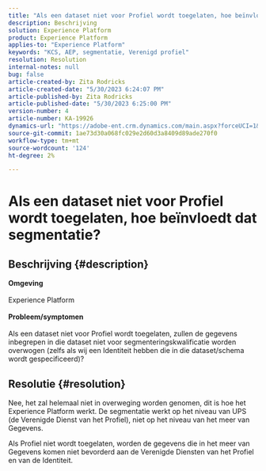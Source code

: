 ```yaml
---
title: "Als een dataset niet voor Profiel wordt toegelaten, hoe beïnvloedt dat segmentatie?"
description: Beschrijving
solution: Experience Platform
product: Experience Platform
applies-to: "Experience Platform"
keywords: "KCS, AEP, segmentatie, Verenigd profiel"
resolution: Resolution
internal-notes: null
bug: false
article-created-by: Zita Rodricks
article-created-date: "5/30/2023 6:24:07 PM"
article-published-by: Zita Rodricks
article-published-date: "5/30/2023 6:25:00 PM"
version-number: 4
article-number: KA-19926
dynamics-url: "https://adobe-ent.crm.dynamics.com/main.aspx?forceUCI=1&pagetype=entityrecord&etn=knowledgearticle&id=ae024c24-17ff-ed11-8f6e-6045bd006b25"
source-git-commit: 1ae73d30a068fc029e2d60d3a8409d89ade270f0
workflow-type: tm+mt
source-wordcount: '124'
ht-degree: 2%

---
```


# Als een dataset niet voor Profiel wordt toegelaten, hoe beïnvloedt dat segmentatie?

## Beschrijving {#description}

<b>Omgeving</b><br><br>Experience Platform<br><br><b>Probleem/symptomen</b><br><br>Als een dataset niet voor Profiel wordt toegelaten, zullen de gegevens inbegrepen in die dataset niet voor segmenteringskwalificatie worden overwogen (zelfs als wij een Identiteit hebben die in die dataset/schema wordt gespecificeerd)?<br>

## Resolutie {#resolution}


Nee, het zal helemaal niet in overweging worden genomen, dit is hoe het Experience Platform werkt. De segmentatie werkt op het niveau van UPS (de Verenigde Dienst van het Profiel), niet op het niveau van het meer van Gegevens.

Als Profiel niet wordt toegelaten, worden de gegevens die in het meer van Gegevens komen niet bevorderd aan de Verenigde Diensten van het Profiel en van de Identiteit.
